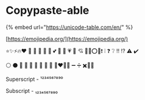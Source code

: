 # Copypaste-able

{% embed url="https://unicode-table.com/en/" %}

[https://emojipedia.org/](https://emojipedia.org/)

⭐️✨⚡️🔥❤️ 🧡 💛 💚 💙 💜 💕 💞 💓 💗 💖 💘 💝❌⭕️💯❗️ ❕ ❓ ❔ ‼️ ⁉️ ⚠️ ✔️

⚪️ ⚫️ 🔴 🔵 🔸 🔹 🔶 🔷 🔺 🔻♥️🎉➕ ➖ ➗ ✖️💎✅

Superscript - ¹²³⁴⁵⁶⁷⁸⁹⁰

Subscript - ₁₂₃₄₅₆₇₈₉₀


